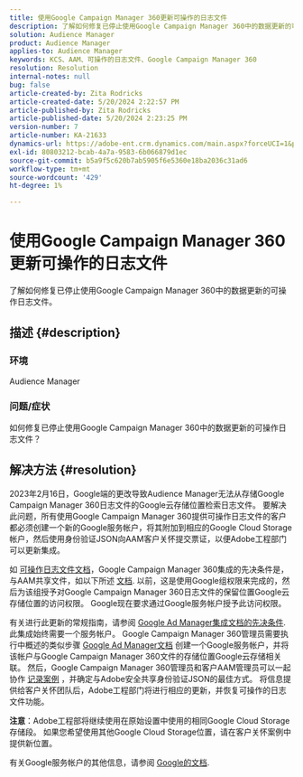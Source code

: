```yaml
---
title: 使用Google Campaign Manager 360更新可操作的日志文件
description: 了解如何修复已停止使用Google Campaign Manager 360中的数据更新的可操作日志文件。
solution: Audience Manager
product: Audience Manager
applies-to: Audience Manager
keywords: KCS、AAM、可操作的日志文件、Google Campaign Manager 360
resolution: Resolution
internal-notes: null
bug: false
article-created-by: Zita Rodricks
article-created-date: 5/20/2024 2:22:57 PM
article-published-by: Zita Rodricks
article-published-date: 5/20/2024 2:23:25 PM
version-number: 7
article-number: KA-21633
dynamics-url: https://adobe-ent.crm.dynamics.com/main.aspx?forceUCI=1&pagetype=entityrecord&etn=knowledgearticle&id=ec5bf16f-b416-ef11-9f8a-6045bd026dc7
exl-id: 80803212-bcab-4a7a-9583-6b066879d1ec
source-git-commit: b5a9f5c620b7ab5905f6e5360e18ba2036c31ad6
workflow-type: tm+mt
source-wordcount: '429'
ht-degree: 1%

---
```


# 使用Google Campaign Manager 360更新可操作的日志文件


了解如何修复已停止使用Google Campaign Manager 360中的数据更新的可操作日志文件。

## 描述 {#description}


### <b>环境</b>

Audience Manager



### <b>问题/症状</b>

如何修复已停止使用Google Campaign Manager 360中的数据更新的可操作日志文件？


## 解决方法 {#resolution}


2023年2月16日，Google端的更改导致Audience Manager无法从存储Google Campaign Manager 360日志文件的Google云存储位置检索日志文件。 要解决此问题，所有使用Google Campaign Manager 360提供可操作日志文件的客户都必须创建一个新的Google服务帐户，将其附加到相应的Google Cloud Storage帐户，然后使用身份验证JSON向AAM客户关怀提交票证，以便Adobe工程部门可以更新集成。

如 [可操作日志文件文档](https://experienceleague.adobe.com/docs/audience-manager/user-guide/implementation-integration-guides/media-data-integration/actionable-log-files.html?lang=en)，Google Campaign Manager 360集成的先决条件是，与AAM共享文件，如以下所述 [文档](https://experienceleague.adobe.com/docs/audience-manager/user-guide/reporting/audience-optimization-reports/audience-optimization-advertisers/import-dcm.html?lang=en). 以前，这是使用Google组权限来完成的，然后为该组授予对Google Campaign Manager 360日志文件的保留位置Google云存储位置的访问权限。 Google现在要求通过Google服务帐户授予此访问权限。

有关进行此更新的常规指南，请参阅 [Google Ad Manager集成文档的先决条件](https://experienceleague.adobe.com/docs/audience-manager/user-guide/reporting/audience-optimization-reports/audience-optimization-publishers/import-dfp.html?lang=en). 此集成始终需要一个服务帐户。 Google Campaign Manager 360管理员需要执行中概述的类似步骤 [Google Ad Manager文档](https://experienceleague.adobe.com/docs/audience-manager/user-guide/reporting/audience-optimization-reports/audience-optimization-publishers/import-dfp.html?lang=en) 创建一个Google服务帐户，并将该帐户与Google Campaign Manager 360文件的存储位置Google云存储相关联。 然后，Google Campaign Manager 360管理员和客户AAM管理员可以一起协作 [记录案例](https://experienceleague.adobe.com/docs/customer-one/using/home.html) ，并确定与Adobe安全共享身份验证JSON的最佳方式。 将信息提供给客户关怀团队后，Adobe工程部门将进行相应的更新，并恢复可操作的日志文件功能。

<b>注意</b>：Adobe工程部将继续使用在原始设置中使用的相同Google Cloud Storage存储段。 如果您希望使用其他Google Cloud Storage位置，请在客户关怀案例中提供新位置。

有关Google服务帐户的其他信息，请参阅 [Google的文档](https://cloud.google.com/iam/docs/service-accounts-create#creating_a_service_account).
